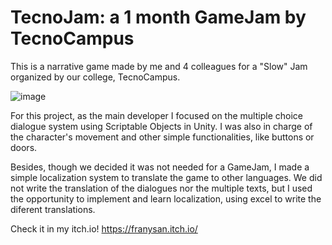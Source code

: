 # TecnoJam: a 1 month GameJam by TecnoCampus

This is a narrative game made by me and 4 colleagues for a "Slow" Jam organized by our college, TecnoCampus.

![image](https://github.com/user-attachments/assets/f92cb2ac-4574-455e-8cf6-3f8ff6ea96b3)

For this project, as the main developer I focused on the multiple choice dialogue system using Scriptable Objects in Unity.
I was also in charge of the character's movement and other simple functionalities, like buttons or doors.

Besides, though we decided it was not needed for a GameJam, I made a simple localization system to translate the game to other languages.
We did not write the translation of the dialogues nor the multiple texts, but I used the opportunity to implement and learn localization, using excel to write the diferent translations.

Check it in my itch.io!
https://franysan.itch.io/
